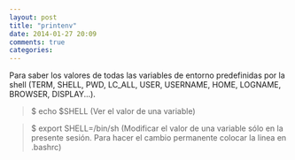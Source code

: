 ```yaml
---
layout: post
title: "printenv"
date: 2014-01-27 20:09
comments: true
categories: 
---
```

Para saber los valores de todas las variables de entorno predefinidas por  la shell (TERM, SHELL, PWD, LC_ALL, USER, USERNAME, HOME, LOGNAME, BROWSER, DISPLAY...).

>$ echo $SHELL (Ver el valor de una variable)

>$ export SHELL=/bin/sh (Modificar el valor de una variable sólo en la presente sesión. Para hacer el cambio permanente colocar la linea en .bashrc)


